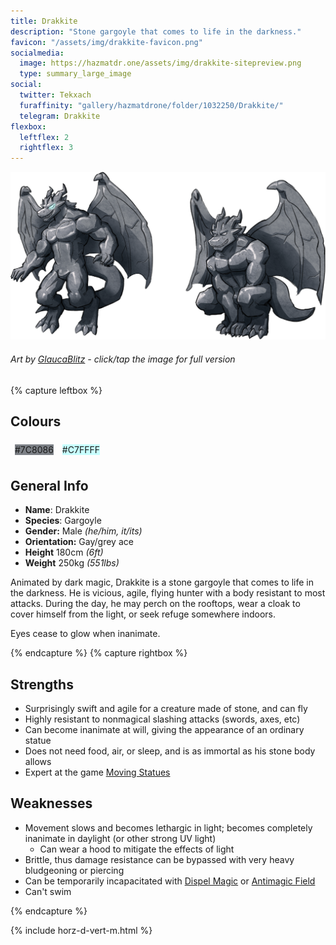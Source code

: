 ```yaml
---
title: Drakkite
description: "Stone gargoyle that comes to life in the darkness."
favicon: "/assets/img/drakkite-favicon.png"
socialmedia:
  image: https://hazmatdr.one/assets/img/drakkite-sitepreview.png
  type: summary_large_image
social:
  twitter: Tekxach
  furaffinity: "gallery/hazmatdrone/folder/1032250/Drakkite/"
  telegram: Drakkite
flexbox:
  leftflex: 2
  rightflex: 3
---
```


[![Refsheet Image](/assets/img/drakkite-1200px.png)](/assets/img/drakkite.png)
###### Art by [GlaucaBlitz](https://www.furaffinity.net/user/GlaucaBlitz) - <span class="desktop-only">click</span><span class="raw-only">/</span><span class="mobile-only">tap</span> the image for full version

	
{% capture leftbox %}
## Colours
<span style="display: flex; flex-wrap: wrap">
	<span style="padding: 0.5em"><span class="colorbox darktext" style="background-color: #7C8086">#7C8086</span></span>
	<span style="padding: 0.5em"><span class="colorbox darktext" style="background-color: #C7FFFF">#C7FFFF</span></span>
</span>

## General Info
- **Name**: Drakkite
- **Species**: Gargoyle
- **Gender:** Male *(he/him, it/its)*
- **Orientation:** Gay/grey ace
- **Height** 180cm *(6ft)*
- **Weight** 250kg *(551lbs)*


Animated by dark magic, Drakkite is a stone gargoyle that comes to life in the darkness. He is vicious, agile, flying hunter with a body resistant to most attacks.
During the day, he may perch on the rooftops, wear a cloak to cover himself from the light, or seek refuge somewhere indoors.

Eyes cease to glow when inanimate.

{% endcapture %}
{% capture rightbox %}

## Strengths
* Surprisingly swift and agile for a creature made of stone, and can fly
* Highly resistant to nonmagical slashing attacks (swords, axes, etc)
* Can become inanimate at will, giving the appearance of an ordinary statue
* Does not need food, air, or sleep, and is as immortal as his stone body allows
* Expert at the game [Moving Statues](https://en.wikipedia.org/wiki/Statues_(game))

## Weaknesses
* Movement slows and becomes lethargic in light; becomes completely inanimate in daylight (or other strong UV light)
  * Can wear a hood to mitigate the effects of light
* Brittle, thus damage resistance can be bypassed with very heavy bludgeoning or piercing
* Can be temporarily incapacitated with [Dispel Magic](https://www.dndbeyond.com/spells/dispel-magic) or [Antimagic Field](https://www.dndbeyond.com/spells/antimagic-field)
* Can't swim

{% endcapture %}

<!-- Turns capture groups into a flex box. Must come after capture groups. -->
{% include horz-d-vert-m.html %}
